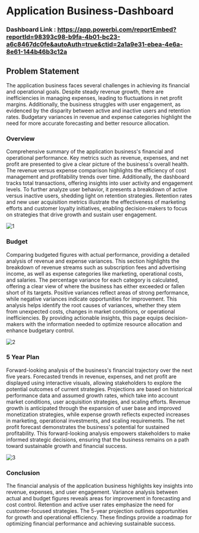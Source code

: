 # Application Business-Dashboard

### Dashboard Link : https://app.powerbi.com/reportEmbed?reportId=98393c98-b9fa-4b01-bc23-a6c8467dc0fe&autoAuth=true&ctid=2a1a9e31-ebea-4e6a-8e61-144b46b3c12a

## Problem Statement
The application business faces several challenges in achieving its financial and operational goals. Despite steady revenue growth, there are inefficiencies in managing expenses, leading to fluctuations in net profit margins. Additionally, the business struggles with user engagement, as evidenced by the disparity between active and inactive users and retention rates. Budgetary variances in revenue and expense categories highlight the need for more accurate forecasting and better resource allocation.


### Overview
Comprehensive summary of the application business's financial and operational performance. Key metrics such as revenue, expenses, and net profit are presented to give a clear picture of the business's overall health. The revenue versus expense comparison highlights the efficiency of cost management and profitability trends over time. Additionally, the dashboard tracks total transactions, offering insights into user activity and engagement levels. To further analyze user behavior, it presents a breakdown of active versus inactive users, shedding light on retention strategies. Retention rates and new user acquisition metrics illustrate the effectiveness of marketing efforts and customer loyalty initiatives, enabling decision-makers to focus on strategies that drive growth and sustain user engagement.

![1](https://github.com/user-attachments/assets/615aa8a1-7bd5-445c-a583-4f1c5b0cea4c)

 ### Budget
Comparing budgeted figures with actual performance, providing a detailed analysis of revenue and expense variances. This section highlights the breakdown of revenue streams such as subscription fees and advertising income, as well as expense categories like marketing, operational costs, and salaries. The percentage variance for each category is calculated, offering a clear view of where the business has either exceeded or fallen short of its targets. Positive variances reflect areas of strong performance, while negative variances indicate opportunities for improvement. This analysis helps identify the root causes of variances, whether they stem from unexpected costs, changes in market conditions, or operational inefficiencies. By providing actionable insights, this page equips decision-makers with the information needed to optimize resource allocation and enhance budgetary control.

![2](https://github.com/user-attachments/assets/f782d1d5-2c95-4375-89ec-77ad7f8058cc)

 ### 5 Year Plan
Forward-looking analysis of the business's financial trajectory over the next five years. Forecasted trends in revenue, expenses, and net profit are displayed using interactive visuals, allowing stakeholders to explore the potential outcomes of current strategies. Projections are based on historical performance data and assumed growth rates, which take into account market conditions, user acquisition strategies, and scaling efforts. Revenue growth is anticipated through the expansion of user base and improved monetization strategies, while expense growth reflects expected increases in marketing, operational investments, and scaling requirements. The net profit forecast demonstrates the business's potential for sustained profitability. This forward-looking analysis empowers stakeholders to make informed strategic decisions, ensuring that the business remains on a path toward sustainable growth and financial success.

![3](https://github.com/user-attachments/assets/71f4552b-a4c6-479c-b570-c602bdd03411)


 ### Conclusion
The financial analysis of the application business highlights key insights into revenue, expenses, and user engagement. Variance analysis between actual and budget figures reveals areas for improvement in forecasting and cost control. Retention and active user rates emphasize the need for customer-focused strategies. The 5-year projection outlines opportunities for growth and operational efficiency. These findings provide a roadmap for optimizing financial performance and achieving sustainable success.
